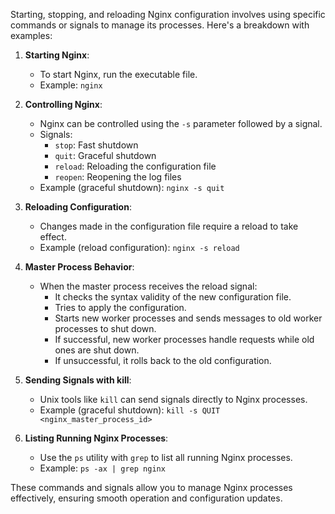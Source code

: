 Starting, stopping, and reloading Nginx configuration involves using specific commands or signals to manage its processes. Here's a breakdown with examples:

1. **Starting Nginx**:
   - To start Nginx, run the executable file.
   - Example: `nginx`

2. **Controlling Nginx**:
   - Nginx can be controlled using the `-s` parameter followed by a signal.
   - Signals:
     - `stop`: Fast shutdown
     - `quit`: Graceful shutdown
     - `reload`: Reloading the configuration file
     - `reopen`: Reopening the log files
   - Example (graceful shutdown): `nginx -s quit`

3. **Reloading Configuration**:
   - Changes made in the configuration file require a reload to take effect.
   - Example (reload configuration): `nginx -s reload`

4. **Master Process Behavior**:
   - When the master process receives the reload signal:
     - It checks the syntax validity of the new configuration file.
     - Tries to apply the configuration.
     - Starts new worker processes and sends messages to old worker processes to shut down.
     - If successful, new worker processes handle requests while old ones are shut down.
     - If unsuccessful, it rolls back to the old configuration.

5. **Sending Signals with kill**:
   - Unix tools like `kill` can send signals directly to Nginx processes.
   - Example (graceful shutdown): `kill -s QUIT <nginx_master_process_id>`

6. **Listing Running Nginx Processes**:
   - Use the `ps` utility with `grep` to list all running Nginx processes.
   - Example: `ps -ax | grep nginx`

These commands and signals allow you to manage Nginx processes effectively, ensuring smooth operation and configuration updates.